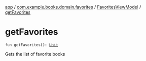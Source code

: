 [app](../../index.md) / [com.example.books.domain.favorites](../index.md) / [FavoritesViewModel](index.md) / [getFavorites](./get-favorites.md)

# getFavorites

`fun getFavorites(): `[`Unit`](https://kotlinlang.org/api/latest/jvm/stdlib/kotlin/-unit/index.html)

Gets the list of favorite books

